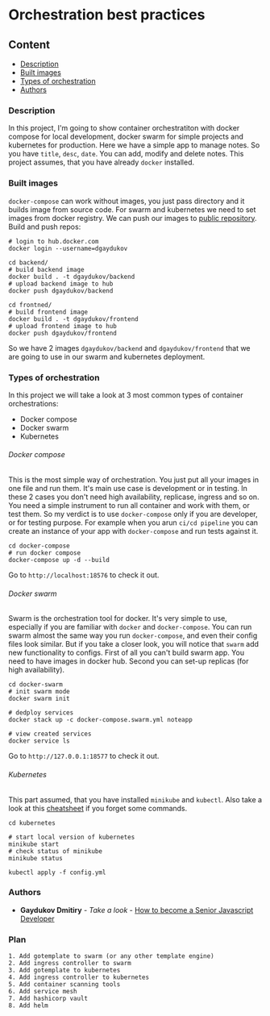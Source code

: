 # Orchestration best practices

## Content
* [Description](#description)
* [Built images](#built-images)
* [Types of orchestration](#types-of-orchestration)
* [Authors](#authors)

### Description

In this project, I'm going to show container orchestratiton with docker compose for local development, docker swarm for simple projects and kubernetes for production.
Here we have a simple app to manage notes. So you have `title`, `desc`, `date`. You can add, modify and delete notes.
This project assumes, that you have already `docker` installed.

### Built images

`docker-compose` can work without images, you just pass directory and it builds image from source code. For swarm and kubernetes we need to set images from docker registry. We can push our images to [public repository](https://hub.docker.com/).
Build and push repos: 
```shell
# login to hub.docker.com
docker login --username=dgaydukov

cd backend/
# build backend image
docker build . -t dgaydukov/backend
# upload backend image to hub
docker push dgaydukov/backend

cd frontned/
# build frontend image
docker build . -t dgaydukov/frontend
# upload frontend image to hub
docker push dgaydukov/frontend
```

So we have 2 images `dgaydukov/backend` and `dgaydukov/frontend` that we are going to use in our swarm and kubernetes deployment.

### Types of orchestration

In this project we will take a look at 3 most common types of container orchestrations:

* Docker compose
* Docker swarm
* Kubernetes

###### Docker compose

This is the most simple way of orchestration. You just put all your images in one file and run them. It's main use case is development or in testing. In these 2 cases you don't need high availability, replicase, ingress and so on. 
You need a simple instrument to run all container and work with them, or test them. So my verdict is to use `docker-compose` only if you are developer, or for testing purpose. For example when you arun `ci/cd pipeline` you can create an instance of your app with `docker-compose` and run tests against it.

```shell
cd docker-compose
# run docker compose
docker-compose up -d --build
```

Go to `http://localhost:18576` to check it out.

###### Docker swarm

Swarm is the orchestration tool for docker. It's very simple to use, especially if you are familiar with `docker` and `docker-compose`. You can run swarm almost the same way you run `docker-compose`, and even their config files look similar.
But if you take a closer look, you will notice that `swarm` add new functionality to configs. First of all you can't build swarm app. You need to have images in docker hub. Second you can set-up replicas (for high availability).

```shell
cd docker-swarm
# init swarm mode
docker swarm init

# dedploy services
docker stack up -c docker-compose.swarm.yml noteapp

# view created services
docker service ls
```

Go to `http://127.0.0.1:18577` to check it out.

###### Kubernetes

This part assumed, that you have installed `minikube` and `kubectl`. Also take a look at this [cheatsheet](https://kubernetes.io/docs/reference/kubectl/cheatsheet/) if you forget some commands.

```shell
cd kubernetes

# start local version of kubernetes
minikube start
# check status of minikube
minikube status

kubectl apply -f config.yml
```

### Authors

* **Gaydukov Dmitiry** - *Take a look* - [How to become a Senior Javascript Developer](https://github.com/dgaydukov/how-to-become-a-senior-js-developer)

### Plan
```
1. Add gotemplate to swarm (or any other template engine)
2. Add ingress controller to swarm
3. Add gotemplate to kubernetes
4. Add ingress controller to kubernetes
5. Add container scanning tools
6. Add service mesh
7. Add hashicorp vault
8. Add helm
```
